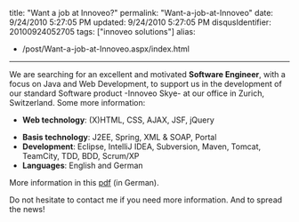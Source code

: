 title: "Want a job at Innoveo?"
permalink: "Want-a-job-at-Innoveo"
date: 9/24/2010 5:27:05 PM
updated: 9/24/2010 5:27:05 PM
disqusIdentifier: 20100924052705
tags: ["innoveo solutions"]
alias:
 - /post/Want-a-job-at-Innoveo.aspx/index.html
---
We are searching for an excellent and motivated **Software Engineer**, with a focus on Java and Web Development, to support us in the development of our standard Software product -Innoveo Skye- at our office in Zurich, Switzerland. Some more information:

*   **Web technology**: (X)HTML, CSS, AJAX, JSF, jQuery 
<!-- more -->
*   **Basis technology**: J2EE, Spring, XML & SOAP, Portal 
*   **Development**: Eclipse, IntelliJ IDEA, Subversion, Maven, Tomcat, TeamCity, TDD, BDD, Scrum/XP 
*   **Languages**: English and German  

More information in this [pdf](http://didierbeck.com/net/pdf/2010_09_Innoveo_Java_Web_Developer.pdf) (in German).

Do not hesitate to contact me if you need more information. And to spread the news!

